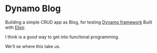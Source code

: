 # Dynamo Blog

Building a simple CRUD app as Blog,
for testing [Dynamo framework](https://github.com/elixir-lang/dynamo)
Built with [Elixir](http://elixir-lang.org/).

I think is a good way to get into funcitonal programming.

We'll se where this take us.
